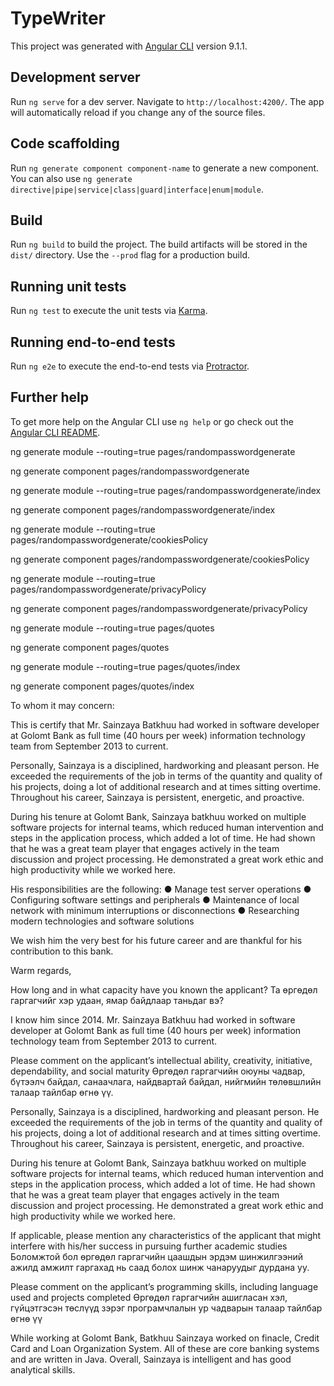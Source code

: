# TypeWriter

This project was generated with [Angular CLI](https://github.com/angular/angular-cli) version 9.1.1.

## Development server

Run `ng serve` for a dev server. Navigate to `http://localhost:4200/`. The app will automatically reload if you change any of the source files.

## Code scaffolding

Run `ng generate component component-name` to generate a new component. You can also use `ng generate directive|pipe|service|class|guard|interface|enum|module`.

## Build

Run `ng build` to build the project. The build artifacts will be stored in the `dist/` directory. Use the `--prod` flag for a production build.

## Running unit tests

Run `ng test` to execute the unit tests via [Karma](https://karma-runner.github.io).

## Running end-to-end tests

Run `ng e2e` to execute the end-to-end tests via [Protractor](http://www.protractortest.org/).

## Further help

To get more help on the Angular CLI use `ng help` or go check out the [Angular CLI README](https://github.com/angular/angular-cli/blob/master/README.md).


ng generate module --routing=true pages/randompasswordgenerate

ng generate component pages/randompasswordgenerate


ng generate module --routing=true pages/randompasswordgenerate/index

ng generate component pages/randompasswordgenerate/index

ng generate module --routing=true pages/randompasswordgenerate/cookiesPolicy

ng generate component pages/randompasswordgenerate/cookiesPolicy

ng generate module --routing=true pages/randompasswordgenerate/privacyPolicy

ng generate component pages/randompasswordgenerate/privacyPolicy


ng generate module --routing=true pages/quotes

ng generate component pages/quotes


ng generate module --routing=true pages/quotes/index

ng generate component pages/quotes/index


To whom it may concern:

This is certify that Mr. Sainzaya Batkhuu had worked in software developer at Golomt Bank as full time (40 hours per week) information technology team from September 2013 to current.
 
Personally, Sainzaya is a disciplined, hardworking and pleasant person.
He exceeded the requirements of the job in terms of the quantity and quality of his projects, doing a lot of additional research and at times sitting overtime.
Throughout his career, Sainzaya is persistent, energetic, and proactive.

During his tenure at Golomt Bank, Sainzaya batkhuu worked on multiple software projects for internal teams, which reduced human intervention and steps in the application process, which added a lot of time.
He had shown that he was a great team player that engages actively in the team discussion and project processing. 
He demonstrated a great work ethic and high productivity while we worked here. 

His responsibilities are the following:
● Manage test server operations
● Configuring software settings and peripherals
● Maintenance of local network with minimum interruptions or disconnections
● Researching modern technologies and software solutions
 
We wish him the very best for his future career and are thankful for his contribution to this bank.
 
Warm regards,



How long and in what capacity have you known the applicant?
Та өргөдөл гаргагчийг хэр удаан, ямар байдлаар таньдаг вэ?

I know him since 2014. Mr. Sainzaya Batkhuu had worked in software developer at Golomt Bank as full time (40 hours per week) information technology team from September 2013 to current.


Please comment on the applicant’s intellectual ability, creativity, initiative, dependability, and social maturity
Өргөдөл гаргагчийн оюуны чадвар, бүтээлч байдал, санаачлага, найдвартай байдал, нийгмийн төлөвшлийн талаар тайлбар өгнө үү.

Personally, Sainzaya is a disciplined, hardworking and pleasant person.
He exceeded the requirements of the job in terms of the quantity and quality of his projects, doing a lot of additional research and at times sitting overtime.
Throughout his career, Sainzaya is persistent, energetic, and proactive.

During his tenure at Golomt Bank, Sainzaya batkhuu worked on multiple software projects for internal teams, which reduced human intervention and steps in the application process, which added a lot of time.
He had shown that he was a great team player that engages actively in the team discussion and project processing. 
He demonstrated a great work ethic and high productivity while we worked here. 


If applicable, please mention any characteristics of the applicant that might interfere with his/her success in pursuing further academic studies
Боломжтой бол өргөдөл гаргагчийн цаашдын эрдэм шинжилгээний ажилд амжилт гаргахад нь саад болох шинж чанаруудыг дурдана уу.



Please comment on the applicant’s programming skills, including language used and projects completed
Өргөдөл гаргагчийн ашигласан хэл, гүйцэтгэсэн төслүүд зэрэг програмчлалын ур чадварын талаар тайлбар өгнө үү


While working at Golomt Bank, Batkhuu Sainzaya worked on finacle, Credit Card and Loan Organization System. All of these are core banking systems and are written in Java.
Overall, Sainzaya is intelligent and has good analytical skills.
